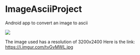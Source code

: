 # ImageAsciiProject

Android app to convert an image to ascii

![](Ascii.gif)

The image used has a resolution of 3200x2400
Here is the link: 
https://i.imgur.com/tvGvMWL.jpg
